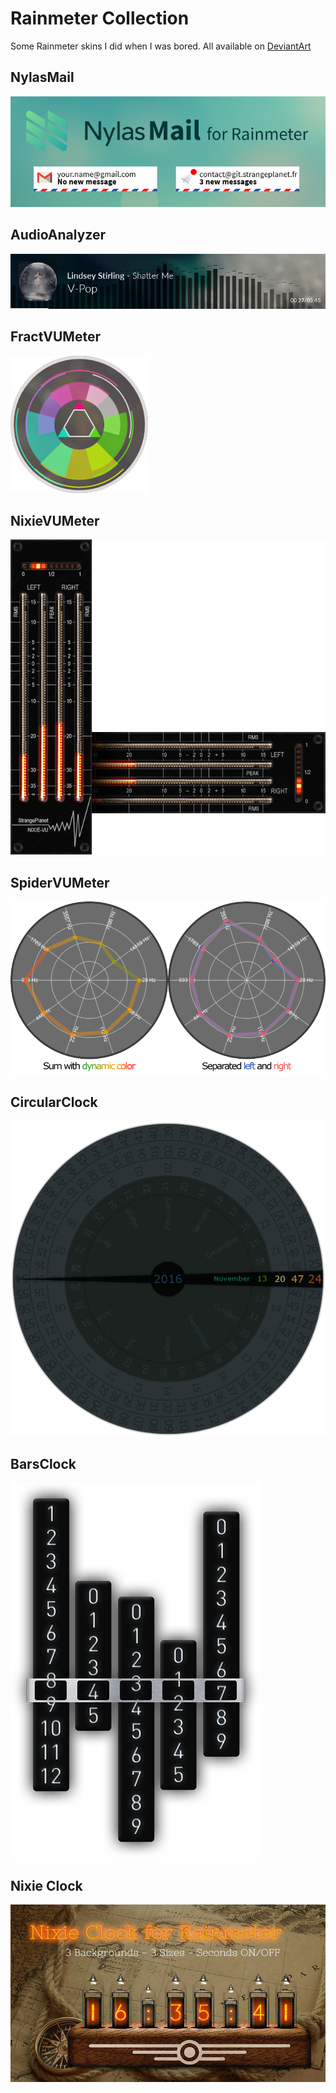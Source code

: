 # Rainmeter Collection

Some Rainmeter skins I did when I was bored. All available on [DeviantArt](http://mistic100.deviantart.com/gallery/61022491/Rainmeter)

## NylasMail

[![NylasMail](NylasMail/Preview.png)](NylasMail)

## AudioAnalyzer

[![AudioAnalyzer](AudioAnalyzer/Preview.png)](AudioAnalyzer)

## FractVUMeter

[![FractVUMeter](FractVUMeter/Preview.png)](FractVUMeter)

## NixieVUMeter

[![NixieVUMeter](NixieVUMeter/Preview.png)](NixieVUMeter)

## SpiderVUMeter

[![SpiderVUMeter](SpiderVUMeter/Preview.png)](SpiderVUMeter)

## CircularClock

[![CircularClock](CircularClock/Preview.png)](CircularClock)

## BarsClock

[![BarsClock](BarsClock/Preview.png)](BarsClock)

## Nixie Clock

[![NixieClock](NixieClock/Preview.png)](NixieClock)